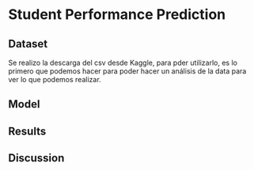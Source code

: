 # Student Performance Prediction

## Dataset
Se realizo la descarga del csv desde Kaggle, para pder utilizarlo, es lo primero que podemos hacer para poder hacer un análisis de la data para ver lo que podemos realizar.

## 

## Model


## Results


## Discussion